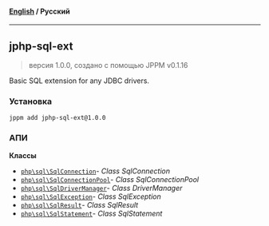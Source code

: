 #### [English](README.md) / **Русский**

---

## jphp-sql-ext
> версия 1.0.0, создано с помощью JPPM v0.1.16

Basic SQL extension for any JDBC drivers.

### Установка
```
jppm add jphp-sql-ext@1.0.0
```

### АПИ
**Классы**
- [`php\sql\SqlConnection`](https://github.com/jphp-compiler/jphp/blob/master/exts/jphp-sql-ext/api-docs/classes/php/sql/SqlConnection.ru.md)- _Class SqlConnection_
- [`php\sql\SqlConnectionPool`](https://github.com/jphp-compiler/jphp/blob/master/exts/jphp-sql-ext/api-docs/classes/php/sql/SqlConnectionPool.ru.md)- _Class SqlConnectionPool_
- [`php\sql\SqlDriverManager`](https://github.com/jphp-compiler/jphp/blob/master/exts/jphp-sql-ext/api-docs/classes/php/sql/SqlDriverManager.ru.md)- _Class DriverManager_
- [`php\sql\SqlException`](https://github.com/jphp-compiler/jphp/blob/master/exts/jphp-sql-ext/api-docs/classes/php/sql/SqlException.ru.md)- _Class SqlException_
- [`php\sql\SqlResult`](https://github.com/jphp-compiler/jphp/blob/master/exts/jphp-sql-ext/api-docs/classes/php/sql/SqlResult.ru.md)- _Class SqlResult_
- [`php\sql\SqlStatement`](https://github.com/jphp-compiler/jphp/blob/master/exts/jphp-sql-ext/api-docs/classes/php/sql/SqlStatement.ru.md)- _Class SqlStatement_